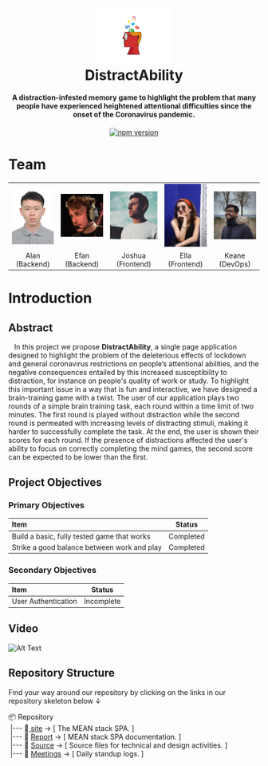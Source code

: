 <h1 align="center">
<center>
<img src="Report/00-Introduction/images/image001_logo.png" alt="drawing" width="150"/>
<br>
DistractAbility
</h1>

<h4 align="center">A distraction-infested memory game to highlight the problem that many people have experienced heightened attentional difficulties since the onset of the Coronavirus pandemic.</h4>

<p align="center">
  <a href="https://badge.fury.io/js/%40angular%2Fcore"><img src="https://badge.fury.io/js/%40angular%2Fcore.svg" alt="npm version" 	height="18"></a>
</p>

# Team
<table style="width:100%">
    <tr>
        <td><center><img src="Report/00-Introduction/images/image002_alan.jpg" width="100"></center></td>
        <td><center><img src="Report/00-Introduction/images/image003_efan.png" width="100"></center></td>
        <td><center><img src="Report/00-Introduction/images/image004_josh.jpg" width="100"></center></td>
        <td><center><img src="Report/00-Introduction/images/image005_ella.jpg" width="100"></center></td>
        <td><center><img src="Report/00-Introduction/images/image006_keane.jpeg" width="100"></center></td>
    </tr>
    <tr>
        <td colspan="1"><center>Alan (Backend)</center></td>
        <td colspan="1"><center>Efan (Backend)</center></td>
        <td colspan="1"><center>Joshua (Frontend)</center></td>
        <td colspan="1"><center>Ella (Frontend)</center></td>
        <td colspan="1"><center>Keane (DevOps)</center></td>
    </tr>
</table>

# Introduction
## Abstract
&nbsp;&nbsp; In this project we propose **DistractAbility**, a single page application designed to highlight the problem of the deleterious effects of lockdown and general coronavirus restrictions on people’s attentional abilities, and the negative consequences entailed by this increased susceptibility to distraction, for instance on people's quality of work or study. To highlight this important issue in a way that is fun and interactive, we have designed a brain-training game with a twist. The user of our application plays two rounds of a simple brain training task, each round within a time limit of two minutes. The first round is played without distraction while the second round is permeated with increasing levels of distracting stimuli, making it harder to successfully complete the task. At the end, the user is shown their scores for each round. If the presence of distractions affected the user's ability to focus on correctly completing the mind games, the second score can be expected to be lower than the first.

## Project Objectives

### Primary Objectives

| Item                                        | Status    |
| :------------------------------------------ | --------- |
| Build a basic, fully tested game that works | Completed |
| Strike a good balance between work and play | Completed |

### Secondary Objectives

| Item                | Status     |
| :------------------ | ---------- |
| User Authentication | Incomplete |



## Video
![Alt Text](https://media.giphy.com/media/vFKqnCdLPNOKc/giphy.gif)


## Repository Structure
Find your way around our repository by clicking on the links in our repository skeleton below &#8595;

 📦 Repository  
 &nbsp;|--- 📂[ site](https://github.com/keane-fernandes/Group1Project/tree/keane-documentation/site) &#8594; [ The MEAN stack SPA. ]  
 &nbsp;|--- 📂 [Report](Report/README.md) &#8594; [ MEAN stack SPA documentation. ]  
 &nbsp;|--- 📂 [Source](https://github.com/keane-fernandes/Group1Project/tree/keane-documentation/Source) &#8594; [ Source files for technical and design activities. ]  
 &nbsp;|--- 📂 [Meetings](Meetings/README.md) &#8594; [ Daily standup logs. ]  

